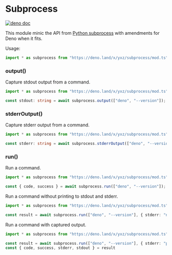# Subprocess

[![deno doc](https://doc.deno.land/badge.svg)](https://doc.deno.land/https/deno.land/x/yxz/subprocess/mod.ts)

This module minic the API from [Python subprocess](https://docs.python.org/3/library/subprocess.html) with amendments for Deno when it fits.

Usage:

```typescript
import * as subprocess from "https://deno.land/x/yxz/subprocess/mod.ts";
```

### output()

Capture stdout output from a command.

```typescript
import * as subprocess from "https://deno.land/x/yxz/subprocess/mod.ts";

const stdout: string = await subprocess.output(["deno", "--version"]);
```

### stderrOutput()

Capture stderr output from a command.

```typescript
import * as subprocess from "https://deno.land/x/yxz/subprocess/mod.ts";

const stderr: string = await subprocess.stderrOutput(["deno", "--version"]);
```

### run()

Run a command.

```typescript
import * as subprocess from "https://deno.land/x/yxz/subprocess/mod.ts";

const { code, success } = await subprocess.run(["deno", "--version"]);
```

Run a command without printing to stdout and stderr.

```typescript
import * as subprocess from "https://deno.land/x/yxz/subprocess/mod.ts";

const result = await subprocess.run(["deno", "--version"], { stderr: "null", stdout: "null" });
```

Run a command with captured output.

```typescript
import * as subprocess from "https://deno.land/x/yxz/subprocess/mod.ts";

const result = await subprocess.run(["deno", "--version"], { stderr: "piped", stdout: "piped" });
const { code, success, stderr, stdout } = result
```
